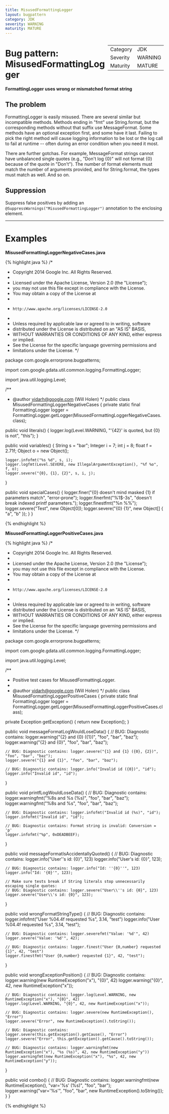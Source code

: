 ```yaml
---
title: MisusedFormattingLogger
layout: bugpattern
category: JDK
severity: WARNING
maturity: MATURE
---
```


<div style="float:right;"><table id="metadata">
<tr><td>Category</td><td>JDK</td></tr>
<tr><td>Severity</td><td>WARNING</td></tr>
<tr><td>Maturity</td><td>MATURE</td></tr>
</table></div>

# Bug pattern: MisusedFormattingLogger
__FormattingLogger uses wrong or mismatched format string__

## The problem
FormattingLogger is easily misused. There are several similar but incompatible methods.  Methods ending in "fmt" use String.format, but the corresponding methods without that suffix use MessageFormat. Some methods have an optional exception first, and some have it last. Failing to pick the right method will cause logging information to be lost or the log call to fail at runtime -- often during an error condition when you need it most.

There are further gotchas.  For example, MessageFormat strings cannot have unbalanced single quotes (e.g., "Don't log {0}" will not format {0} because of the quote in "Don't"). The number of format elements must match the number of arguments provided, and for String.format, the types must match as well.  And so on.

## Suppression
Suppress false positives by adding an `@SuppressWarnings("MisusedFormattingLogger")` annotation to the enclosing element.

----------

# Examples
__MisusedFormattingLoggerNegativeCases.java__

{% highlight java %}
/*
 * Copyright 2014 Google Inc. All Rights Reserved.
 *
 * Licensed under the Apache License, Version 2.0 (the "License");
 * you may not use this file except in compliance with the License.
 * You may obtain a copy of the License at
 *
 *     http://www.apache.org/licenses/LICENSE-2.0
 *
 * Unless required by applicable law or agreed to in writing, software
 * distributed under the License is distributed on an "AS IS" BASIS,
 * WITHOUT WARRANTIES OR CONDITIONS OF ANY KIND, either express or implied.
 * See the License for the specific language governing permissions and
 * limitations under the License.
 */

package com.google.errorprone.bugpatterns;

import com.google.gdata.util.common.logging.FormattingLogger;

import java.util.logging.Level;

/**
 * @author vidarh@google.com (Will Holen)
 */
public class MisusedFormattingLoggerNegativeCases {
  private static final FormattingLogger logger =
      FormattingLogger.getLogger(MisusedFormattingLoggerNegativeCases.class);

  public void literals() {
    logger.log(Level.WARNING, "'{42}' is quoted, but {0} is not", "this");
  }

  public void variables() {
    String s = "bar";
    Integer i = 7;
    int j = 8;
    float f = 2.71f;
    Object o = new Object();

    logger.infofmt("%s %d", s, i);
    logger.logfmt(Level.SEVERE, new IllegalArgumentException(), "%f %o", f, o);
    logger.severe("{0}, {1}, {2}", s, i, j);
  }

  public void specialCases() {
    logger.finer("{0} doesn't mind masked {1} if parameters match", "error-prone");
    logger.finerfmt("%1$-3s", "doesn't break indexed printf parameters.");
    logger.finestfmt("%n %%");
    logger.severe("Test", new Object[0]);
    logger.severe("{0} {1}", new Object[] { "a", "b" });
  }
}

{% endhighlight %}

__MisusedFormattingLoggerPositiveCases.java__

{% highlight java %}
/*
 * Copyright 2014 Google Inc. All Rights Reserved.
 *
 * Licensed under the Apache License, Version 2.0 (the "License");
 * you may not use this file except in compliance with the License.
 * You may obtain a copy of the License at
 *
 *     http://www.apache.org/licenses/LICENSE-2.0
 *
 * Unless required by applicable law or agreed to in writing, software
 * distributed under the License is distributed on an "AS IS" BASIS,
 * WITHOUT WARRANTIES OR CONDITIONS OF ANY KIND, either express or implied.
 * See the License for the specific language governing permissions and
 * limitations under the License.
 */

package com.google.errorprone.bugpatterns;

import com.google.gdata.util.common.logging.FormattingLogger;

import java.util.logging.Level;

/**
 * Positive test cases for MisusedFormattingLogger.
 *
 * @author vidarh@google.com (Will Holen)
 */
public class MisusedFormattingLoggerPositiveCases {
  private static final FormattingLogger logger =
      FormattingLogger.getLogger(MisusedFormattingLoggerPositiveCases.class);

  private Exception getException() {
    return new Exception();
  }

  public void messageFormatLogWouldLoseData() {
    // BUG: Diagnostic contains: logger.warning("{2} and {0} ({1})", "foo", "bar", "baz");
    logger.warning("{2} and {0}", "foo", "bar", "baz");

    // BUG: Diagnostic contains: logger.severe("{1} and {1} ({0}, {2})", "foo", "bar", "baz");
    logger.severe("{1} and {1}", "foo", "bar", "baz");

    // BUG: Diagnostic contains: logger.info("Invalid id ({0})", "id");
    logger.info("Invalid id", "id");
  }

  public void printfLogWouldLoseData() {
    // BUG: Diagnostic contains: logger.warningfmt("%8s and %s (%s)", "foo", "bar", "baz");
    logger.warningfmt("%8s and %s", "foo", "bar", "baz");

    // BUG: Diagnostic contains: logger.infofmt("Invalid id (%s)", "id");
    logger.infofmt("Invalid id", "id");

    // BUG: Diagnostic contains: Format string is invalid: Conversion = 'p'
    logger.infofmt("%p", 0xDEADBEEF);
  }

  public void messageFormatIsAccidentallyQuoted() {
    // BUG: Diagnostic contains: logger.info("User''s id: {0}", 123)
    logger.info("User's id: {0}", 123);

    // BUG: Diagnostic contains: logger.info("Id: ''{0}''", 123)
    logger.info("Id: '{0}'", 123);

    // Make sure tests break if String literals stop unnecessarily escaping single quotes:
    // BUG: Diagnostic contains: logger.severe("User\\''s id: {0}", 123)
    logger.severe("User\\'s id: {0}", 123);
  }

  public void wrongFormatStringType() {
    // BUG: Diagnostic contains: logger.infofmt("User %04.4f requested %s", 3.14, "test")
    logger.info("User %04.4f requested %s", 3.14, "test");

    // BUG: Diagnostic contains: logger.severefmt("Value: '%d'", 42)
    logger.severe("Value: '%d'", 42);

    // BUG: Diagnostic contains: logger.finest("User {0,number} requested {1}", 42, "test")
    logger.finestfmt("User {0,number} requested {1}", 42, "test");
  }

  public void wrongExceptionPosition() {
    // BUG: Diagnostic contains: logger.warning(new RuntimeException("x"), "{0}", 42)
    logger.warning("{0}", 42, new RuntimeException("x"));

    // BUG: Diagnostic contains: logger.log(Level.WARNING, new RuntimeException("x"), "{0}", 42)
    logger.log(Level.WARNING, "{0}", 42, new RuntimeException("x"));

    // BUG: Diagnostic contains: logger.severe(new RuntimeException(), "Error")
    logger.severe("Error", new RuntimeException().toString());

    // BUG: Diagnostic contains: logger.severe(this.getException().getCause(), "Error")
    logger.severe("Error", this.getException().getCause().toString());

    // BUG: Diagnostic contains: logger.warningfmt(new RuntimeException("x"), "%s (%s)", 42, new RuntimeException("y"))
    logger.warningfmt(new RuntimeException("x"), "%s", 42, new RuntimeException("y"));
  }

  public void combo() {
    // BUG: Diagnostic contains: logger.warningfmt(new RuntimeException(), "var='%s' (%s)", "foo", "bar");
    logger.warning("var='%s'", "foo", "bar", new RuntimeException().toString());
  }
}

{% endhighlight %}


